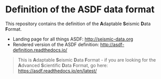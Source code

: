 # Definition of the ASDF data format

This repository contains the definition of the **A**daptable **S**eismic **D**ata **F**ormat.

* Landing page for all things ASDF: http://seismic-data.org
* Rendered version of the ASDF definition: http://asdf-definition.readthedocs.io/

> This is **A**daptable **S**eismic **D**ata **F**ormat - if you are looking for the **A**dvanced **S**cientific **D**ata **F**ormat, go here: https://asdf.readthedocs.io/en/latest/
